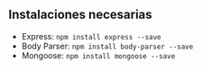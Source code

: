 ## Instalaciones necesarias
- Express: `npm install express --save`
- Body Parser: `npm install body-parser --save`
- Mongoose: `npm install mongoose --save`